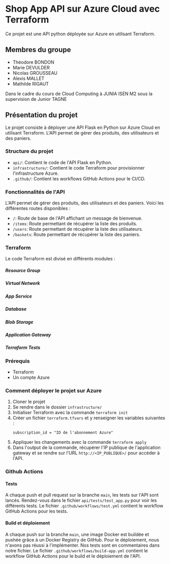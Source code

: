 # Shop App API sur Azure Cloud avec Terraform

Ce projet est une API python déployée sur Azure en utilisant Terraform.

## Membres du groupe

- Théodore BONDON
- Marie DEVULDER
- Nicolas GROUSSEAU
- Alexis MALLET
- Mathilde RIGAUT

Dans le cadre du cours de Cloud Computing à JUNIA ISEN M2 sous la supervision de Junior TAGNE

## Présentation du projet

Le projet consiste à déployer une API Flask en Python sur Azure Cloud en utilisant Terraform. L'API permet de gérer des produits, des utilisateurs et des paniers. 

### Structure du projet

- `api/`: Contient le code de l'API Flask en Python.
- `infrastructure/`: Contient le code Terraform pour provisionner l'infrastructure Azure.
- `.github/`: Contient les workflows GitHub Actions pour le CI/CD.

### Fonctionnalités de l'API

L'API permet de gérer des produits, des utilisateurs et des paniers. Voici les différentes routes disponibles :

- `/`: Route de base de l'API affichant un message de bienvenue. 
- `/items`: Route permettant de récupérer la liste des produits.
- `/users`: Route permettant de récupérer la liste des utilisateurs.
- `/baskets`: Route permettant de récupérer la liste des paniers.

### Terraform

Le code Terraform est divisé en différents modules :

##### Resource Group

##### Virtual Network

##### App Service

##### Database

##### Blob Storage

##### Application Gateway

##### Terraform Tests

### Prérequis
- Terraform 
- Un compte Azure

### Comment déployer le projet sur Azure

1. Cloner le projet
2. Se rendre dans le dossier `infrastructure/`
3. Initialiser Terraform avec la commande `terraform init`
4. Créer un fichier `terraform.tfvars` et y renseigner les variables suivantes :
    ```
    subscription_id = "ID de l'abonnement Azure"
    ```
5. Appliquer les changements avec la commande `terraform apply`
6. Dans l'output de la commande, récupérer l'IP publique de l'application gateway et se rendre sur l'URL `http://<IP_PUBLIQUE>/` pour accéder à l'API.

### Github Actions

#### Tests

A chaque push et pull request sur la branche `main`, les tests sur l'API sont lancés.
Rendez-vous dans le fichier `api/tests/test_app.py` pour voir les différents tests.
Le fichier `.github/workflows/test.yml` contient le workflow GitHub Actions pour les tests.

#### Build et déploiement

A chaque push sur la branche `main`, une image Docker est buildée et pushée grâce à un Docker Registry de GitHub. 
Pour le déploiement, nous n'avons pas réussi à l'implémenter. Nos tests sont en commentaires dans notre fichier.
Le fichier `.github/workflows/build-app.yml` contient le workflow GitHub Actions pour le build et le déploiement de l'API.

